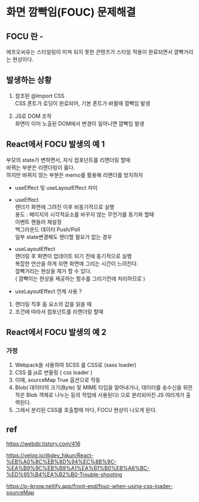 # 화면 깜빡임(FOUC) 문제해결


## FOCU 란 - 
에프오씨유는 스타일링이 미쳐 되지 못한 콘텐츠가 스타일 적용이 완료되면서 깜빡거리는 현상이다.  

## 발생하는 상황  
1. 참조된 @Import CSS  
CSS 폰트가 로딩이 완료되어, 기본 폰트가 바뀔때 깜빡임 발생  

2. JS로 DOM 조작  
화면이 이미 노출된 DOM에서 변경이 일어나면 깜빡임 발생  


## React에서 FOCU 발생의 예 1   

부모의 state가 변하면서, 자식 컴포넌트를 리랜더링 할때  
바뀌는 부분은 리랜더링이 옳다.  
하지만 바뀌지 않는 부분은 memo를 활용해 리랜더를 방지하자  

* useEffect 및 useLayoutEffect 차이  
- useEffect  
랜더가 화면에 그려진 이후 비동기적으로 실행  
용도 : 페이지의 시각적요소를 바꾸지 않는 무언가를 동기화 할때  
이벤트 핸들러 재설정  
백그라운드 데이터 Push/Poll  
일부 state변경해도 랜더할 필요가 없는 경우  

- useLayoutEffect  
랜더링 후 화면이 업데이트 되기 전에 동기적으로 실행  
복잡한 연산을 하게 되면 화면에 그리는 시간이 느려진다.  
깜빡거리는 현상을 제거 할 수 있다.  
( 깜빡이는 현상을 제공하는 함수를 그리기전에 처리하므로 )  

- useLayoutEffect 언제 사용 ?  
1. 랜더링 직후 돔 요소의 값을 읽을 때  
2. 조건에 따라서 컴포넌트를 리랜더링 할때  



## React에서 FOCU 발생의 예 2  

### 가정  
1. Webpack을 사용하여 SCSS 를 CSS로 (sass loader)  
2. CSS 를 js로 번들링 ( css loader )   
3. 이때, sourceMap True 옵션으로 작동    
4. Blob( 데이터의 크기(Byte) 및 MIME 타입을 알아내거나, 데이터를 송수신을 위한 작은 Blob 객체로 나누는 등의 작업에 사용된다)  으로 분리되어진 JS 여러개가 출력된다.  
5. 그래서 분리된 CSS를 호출할때 마다, FOCU 현상이 나오게 된다.  

## ref
https://webdir.tistory.com/416  

https://velog.io/@dev_hikun/React-%EB%A0%8C%EB%8D%94%EC%8B%9C-%EA%B9%9C%EB%B9%A1%EA%B1%B0%EB%A6%BC-%ED%95%B4%EA%B2%B0-Trouble-shooting  

https://p-iknow.netlify.app/front-end/fouc-when-using-css-loader-sourceMap  